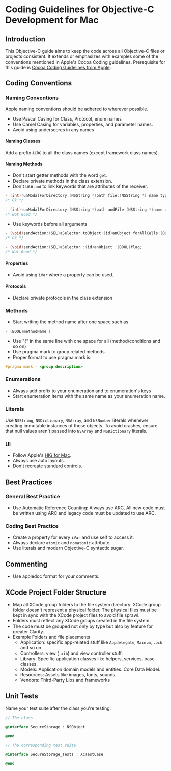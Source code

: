 # Coding Guidelines for Objective-C Development for Mac

## Introduction

This Objective-C guide aims to keep the code across all Objective-C files or projects consistent.
It extends or emphasizes with examples some of the conventions mentioned in Apple's Cocoa Coding guidelines.
Prerequisite for this guide is [Cocoa Coding Guidelines from Apple](https://developer.apple.com/library/content/documentation/Cocoa/Conceptual/CodingGuidelines/CodingGuidelines.html).

## Coding Conventions

### Naming Conventions

Apple naming conventions should be adhered to wherever possible.

* Use Pascal Casing for Class, Protocol, enum names
* Use Camel Casing for variables, properties, and parameter names.
* Avoid using underscores in any names

#### Naming Classes

Add a prefix `ACRO` to all the class names (except framework class names).

#### Naming Methods

* Don't start getter methods with the word `get`.
* Declare private methods in the class extension.
* Don't use `and` to link keywords that are attributes of the receiver.

```objectiveC
- (int)runModalForDirectory:(NSString *)path file:(NSString *) name types:(NSArray *)fileTypes;
/* Ok */
```

```ObjectiveC
- (int)runModalForDirectory:(NSString *)path andFile:(NSString *)name andTypes:(NSArray *)fileTypes;
/* Not Good */
```

* Use keywords before all arguments

```objectiveC
- (void)sendAction:(SEL)aSelector toObject:(id)anObject forAllCells:(BOOL)flag;
/* Ok */
```

```ObjectiveC
- (void)sendAction:(SEL)aSelector :(id)anObject :(BOOL)flag;
/* Not Good */
```

#### Properties

* Avoid using `iVar` where a property can be used.

#### Protocols

* Declare private protocols in the class extension

### Methods

* Start writing the method name after one space such as

```ObjectiveC
- (BOOL)methodName {
```

* Use "{" in the same line with one space for all (method/conditions and so on)
* Use pragma mark to group related methods.
* Proper format to use pragma mark is:

```objectiveC
#pragma mark - <group description>
```

### Enumerations

* Always add prefix to your enumeration and to enumeration's keys
* Start enumeration items with the same name as your enumeration name.

### Literals

Use `NSString`, `NSDictionary`, `NSArray`, and `NSNumber` literals whenever creating immutable instances of those objects.
To avoid crashes, ensure that null values aren't passed into `NSArray` and `NSDictionary` literals.

### UI

* Follow Apple's [HIG for Mac](https://developer.apple.com/macos/human-interface-guidelines/overview/themes/).
* Always use auto layouts.
* Don't recreate standard controls.

## Best Practices

### General Best Practice

* Use Automatic Reference Counting: Always use ARC.
  All new code must be written using ARC and legacy code must be updated to use ARC.

### Coding Best Practice

* Create a property for every `iVar` and use self to access it.
* Always declare `atomic` and `nonatomic` attribute.
* Use literals and modern Objective-C syntactic sugar.

## Commenting

* Use appledoc format for your comments.

## XCode Project Folder Structure

* Map all XCode group folders to the file system directory:
  XCode group folder doesn't represent a physical folder.
  The physical files must be kept in sync with the XCode project files to avoid file sprawl.
* Folders must reflect any XCode groups created in the file system.
* The code must be grouped not only by type but also by feature for greater Clarity.
* Example Folders and file placements
    + Application: specific app-related stuff like `Appdelegate`, `Main.m`, `.pch` and so on.
    + Controllers: view (`.xib`) and view controller stuff.
    + Library: Specific application classes like helpers, services, base classes.
    + Models: Application domain models and entities. Core Data Model.
    + Resources: Assets like images, fonts, sounds.
    + Vendors: Third-Party Libs and frameworks

## Unit Tests

Name your test suite after the class you're testing:

```objectiveC
// The class

@interface SecureStorage : NSObject

@end

// The corresponding test suite

@interface SecureStorage_Tests : XCTestCase

@end
```